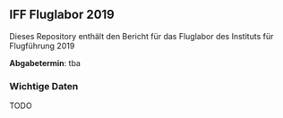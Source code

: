 ## IFF Fluglabor 2019
Dieses Repository enthält den Bericht für das Fluglabor des Instituts für Flugführung 2019

**Abgabetermin**: tba 

### Wichtige Daten
TODO
